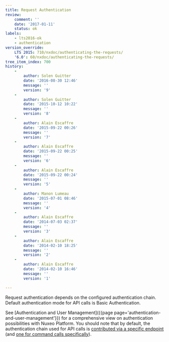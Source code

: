 ```yaml
---
title: Request Authentication
review:
    comment: ''
    date: '2017-01-11'
    status: ok
labels:
    - lts2016-ok
    - authentication
version_override:
    LTS 2015: 710/nxdoc/authenticating-the-requests/
    '6.0': 60/nxdoc/authenticating-the-requests/
tree_item_index: 700
history:
    -
        author: Solen Guitter
        date: '2016-08-30 12:46'
        message: ''
        version: '9'
    -
        author: Solen Guitter
        date: '2015-10-12 10:22'
        message: ''
        version: '8'
    -
        author: Alain Escaffre
        date: '2015-09-22 00:26'
        message: ''
        version: '7'
    -
        author: Alain Escaffre
        date: '2015-09-22 00:25'
        message: ''
        version: '6'
    -
        author: Alain Escaffre
        date: '2015-09-22 00:24'
        message: ''
        version: '5'
    -
        author: Manon Lumeau
        date: '2015-07-01 08:46'
        message: ''
        version: '4'
    -
        author: Alain Escaffre
        date: '2014-07-03 02:37'
        message: ''
        version: '3'
    -
        author: Alain Escaffre
        date: '2014-02-10 18:25'
        message: ''
        version: '2'
    -
        author: Alain Escaffre
        date: '2014-02-10 16:46'
        message: ''
        version: '1'

---
```

Request authentication depends on the configured authentication chain. Default authentication mode for API calls is Basic Authentication.

See [Authentication and User Management]({{page page='authentication-and-user-management'}}) for a comprehensive view on authentication possibilities with Nuxeo Platform. You should note that by default, the authentication chain used for API calls is [contributed via a specific endpoint](http://explorer.nuxeo.com/nuxeo/site/distribution/latest/viewExtensionPoint/org.nuxeo.ecm.platform.ui.web.auth.service.PluggableAuthenticationService--specificChains) (and [one for command calls specifically](http://explorer.nuxeo.com/nuxeo/site/distribution/latest/viewContribution/org.nuxeo.ecm.automation.server.auth.config--specificChains)).
